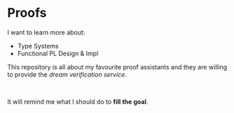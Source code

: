 # Proofs

I want to learn more about:

- Type Systems
- Functional PL Design & Impl

This repository is all about my favourite proof assistants and they are willing to provide the *dream verification service*.  

<br>

It will remind me what I should do to **fill the goal**.
